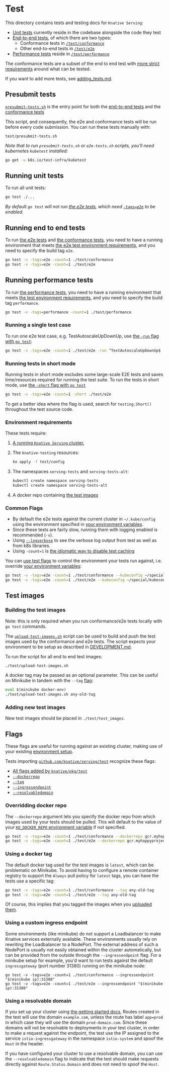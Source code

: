 # Test

This directory contains tests and testing docs for `Knative Serving`:

- [Unit tests](#running-unit-tests) currently reside in the codebase alongside
  the code they test
- [End-to-end tests](#running-end-to-end-tests), of which there are two types:
  - Conformance tests in [`/test/conformance`](./conformance)
  - Other end-to-end tests in [`/test/e2e`](./e2e)
- [Performance tests](#running-performance-tests) reside in
  [`/test/performance`](./performance)

The conformance tests are a subset of the end to end test with
[more strict requirements](./conformance/README.md#requirements) around what can
be tested.

If you want to add more tests, see [adding_tests.md](./adding_tests.md).

## Presubmit tests

[`presubmit-tests.sh`](./presubmit-tests.sh) is the entry point for both the
[end-to-end tests](./e2e) and the [conformance tests](./conformance)

This script, and consequently, the e2e and conformance tests will be run before
every code submission. You can run these tests manually with:

```shell
test/presubmit-tests.sh
```

_Note that to run `presubmit-tests.sh` or `e2e-tests.sh` scripts, you'll need
kubernetes `kubetest` installed:_

```bash
go get -u k8s.io/test-infra/kubetest
```

## Running unit tests

To run all unit tests:

```bash
go test ./...
```

_By default `go test` will not run [the e2e tests](#running-end-to-end-tests),
which need [`-tags=e2e`](#running-end-to-end-tests) to be enabled._

## Running end to end tests

To run [the e2e tests](./e2e) and [the conformance tests](./conformance), you
need to have a running environment that meets
[the e2e test environment requirements](#environment-requirements), and you need
to specify the build tag `e2e`.

```bash
go test -v -tags=e2e -count=1 ./test/conformance
go test -v -tags=e2e -count=1 ./test/e2e
```

## Running performance tests

To run [the performance tests](./performance), you need to have a running
environment that meets
[the test environment requirements](#environment-requirements), and you need to
specify the build tag `performance`.

```bash
go test -v -tags=performance -count=1 ./test/performance
```

### Running a single test case

To run one e2e test case, e.g. TestAutoscaleUpDownUp, use
[the `-run` flag with `go test`](https://golang.org/cmd/go/#hdr-Testing_flags):

```bash
go test -v -tags=e2e -count=1 ./test/e2e -run ^TestAutoscaleUpDownUp$
```

### Running tests in short mode

Running tests in short mode excludes some large-scale E2E tests and saves
time/resources required for running the test suite. To run the tests in short
mode, use
[the `-short` flag with `go test`](https://golang.org/cmd/go/#hdr-Testing_flags)

```bash
go test -v -tags=e2e -count=1 -short ./test/e2e
```

To get a better idea where the flag is used, search for `testing.Short()`
throughout the test source code.

### Environment requirements

These tests require:

1. [A running `Knative Serving` cluster.](../DEVELOPMENT.md#prerequisites)
1. The `knative-testing` resources:

   ```bash
   ko apply -f test/config
   ```

1. The namespaces `serving-tests` and `serving-tests-alt`:

   ```bash
   kubectl create namespace serving-tests
   kubectl create namespace serving-tests-alt
   ```

1. A docker repo containing [the test images](#test-images)

### Common Flags

- By default the e2e tests against the current cluster in `~/.kube/config` using
  the environment specified in
  [your environment variables](../DEVELOPMENT.md#setup-your-environment).
- Since these tests are fairly slow, running them with logging enabled is
  recommended (`-v`).
- Using [`--logverbose`](#output-verbose-log) to see the verbose log output from
  test as well as from k8s libraries.
- Using `-count=1` is
  [the idiomatic way to disable test caching](https://golang.org/doc/go1.10#test)

You can [use test flags](#flags) to control the environment your tests run
against, i.e. override
[your environment variables](../DEVELOPMENT.md#setup-your-environment):

```bash
go test -v -tags=e2e -count=1 ./test/conformance --kubeconfig ~/special/kubeconfig --cluster myspecialcluster --dockerrepo myspecialdockerrepo
go test -v -tags=e2e -count=1 ./test/e2e --kubeconfig ~/special/kubeconfig --cluster myspecialcluster --dockerrepo myspecialdockerrepo
```

## Test images

### Building the test images

Note: this is only required when you run conformance/e2e tests locally with
`go test` commands.

The [`upload-test-images.sh`](./upload-test-images.sh) script can be used to
build and push the test images used by the conformance and e2e tests. The script
expects your environment to be setup as described in
[DEVELOPMENT.md](../DEVELOPMENT.md#install-requirements).

To run the script for all end to end test images:

```bash
./test/upload-test-images.sh
```

A docker tag may be passed as an optional parameter. This can be useful on
Minikube in tandem with the `--tag` [flag](#using-a-docker-tag):

```bash
eval $(minikube docker-env)
./test/upload-test-images.sh any-old-tag
```

### Adding new test images

New test images should be placed in `./test/test_images`.

## Flags

These flags are useful for running against an existing cluster, making use of
your existing [environment setup](../DEVELOPMENT.md#setup-your-environment).

Tests importing [`github.com/knative/serving/test`](#test-library) recognize
these flags:

- [All flags added by `knative/pkg/test`](https://github.com/knative/pkg/tree/master/test#flags)
- [`--dockerrepo`](#overriding-docker-repo)
- [`--tag`](#using-a-docker-tag)
- [`--ingressendpoint`](#using-a-custom-ingress-endpoint)
- [`--resolvabledomain`](#using-a-resolvable-domain)

### Overridding docker repo

The `--dockerrepo` argument lets you specify the docker repo from which images
used by your tests should be pulled. This will default to the value of your
[`KO_DOCKER_REPO` environment variable](../DEVELOPMENT.md#setup-your-environment)
if not specified.

```bash
go test -v -tags=e2e -count=1 ./test/conformance --dockerrepo gcr.myhappyproject
go test -v -tags=e2e -count=1 ./test/e2e --dockerrepo gcr.myhappyproject
```

### Using a docker tag

The default docker tag used for the test images is `latest`, which can be
problematic on Minikube. To avoid having to configure a remote container
registry to support the `Always` pull policy for `latest` tags, you can have the
tests use a specific tag:

```bash
go test -v -tags=e2e -count=1 ./test/conformance --tag any-old-tag
go test -v -tags=e2e -count=1 ./test/e2e --tag any-old-tag
```

Of course, this implies that you tagged the images when you
[uploaded them](#building-the-test-images).

### Using a custom ingress endpoint

Some environments (like minikube) do not support a Loadbalancer to make Knative
services externally available. These environments usually rely on rewriting the
Loadbalancer to a NodePort. The external address of such a NodePort is usually
not easily obtained within the cluster automatically, but can be provided from
the outside through the `--ingressendpoint` flag. For a minikube setup for
example, you'd want to run tests against the default `ingressgateway` (port
number 31380) running on the minikube node:

```
go test -v -tags=e2e -count=1 ./test/conformance --ingressendpoint "$(minikube ip):31380"
go test -v -tags=e2e -count=1 ./test/e2e --ingressendpoint "$(minikube ip):31380"
```

### Using a resolvable domain

If you set up your cluster using
[the getting started docs](../DEVELOPMENT.md#prerequisites), Routes created in
the test will use the domain `example.com`, unless the route has label
`app=prod` in which case they will use the domain `prod-domain.com`. Since these
domains will not be resolvable to deployments in your test cluster, in order to
make a request against the endpoint, the test use the IP assigned to the service
`istio-ingressgateway` in the namespace `istio-system` and spoof the `Host` in
the header.

If you have configured your cluster to use a resolvable domain, you can use the
`--resolvabledomain` flag to indicate that the test should make requests
directly against `Route.Status.Domain` and does not need to spoof the `Host`.
